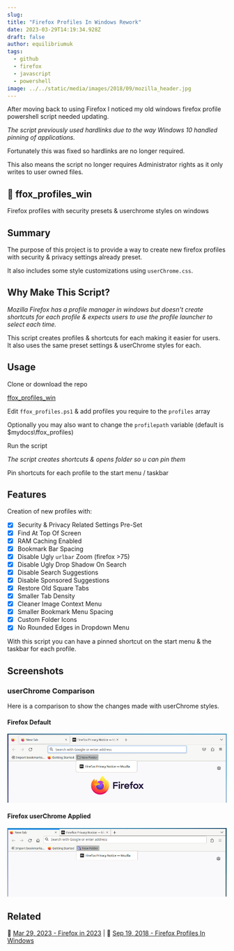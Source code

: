 ```yaml
---
slug:
title: "Firefox Profiles In Windows Rework"
date: 2023-03-29T14:19:34.928Z
draft: false
author: equilibriumuk
tags:
  - github
  - firefox
  - javascript
  - powershell
image: ../../static/media/images/2018/09/mozilla_header.jpg
---
```


After moving back to using Firefox I noticed my old windows firefox profile powershell script needed updating.

*The script previously used hardlinks due to the way Windows 10 handled pinning of applications.*

Fortunately this was fixed so hardlinks are no longer required.

This also means the script no longer requires Administrator rights as it only writes to user owned files.

## 🦊 ffox_profiles_win

Firefox profiles with security presets & userchrome styles on windows

## Summary

The purpose of this project is to provide a way to create new firefox profiles with security & privacy settings already preset.

It also includes some style customizations using `userChrome.css`.

## Why Make This Script?

*Mozilla Firefox has a profile manager in windows but doesn't create shortcuts for each profile & expects users to use the profile launcher to select each time.*

This script creates profiles & shortcuts for each making it easier for users.<br />
It also uses the same preset settings & userChrome styles for each.

## Usage

Clone or download the repo

<a class="github" href="https://github.com/equk/ffox_profiles_win" aria-label="View on GitHub" target="_blank" rel="noopener noreferrer"><i class="fa fa-github"></i> ffox_profiles_win</a>

Edit `ffox_profiles.ps1` & add profiles you require to the `profiles` array

Optionally you may also want to change the `profilepath` variable (default is $mydocs\ffox_profiles)

Run the script

*The script creates shortcuts & opens folder so u can pin them*

Pin shortcuts for each profile to the start menu / taskbar

## Features

Creation of new profiles with:

- [x] Security & Privacy Related Settings Pre-Set
- [x] Find At Top Of Screen
- [x] RAM Caching Enabled
- [x] Bookmark Bar Spacing
- [x] Disable Ugly `urlbar` Zoom (firefox >75)
- [x] Disable Ugly Drop Shadow On Search
- [x] Disable Search Suggestions
- [x] Disable Sponsored Suggestions
- [x] Restore Old Square Tabs
- [x] Smaller Tab Density
- [x] Cleaner Image Context Menu
- [x] Smaller Bookmark Menu Spacing
- [x] Custom Folder Icons
- [x] No Rounded Edges in Dropdown Menu

With this script you can have a pinned shortcut on the start menu & the taskbar for each profile.

## Screenshots

### userChrome Comparison

Here is a comparison to show the changes made with userChrome styles.

#### Firefox Default

![firefox-linux-default](../../static/media/images/2023/ffox_linux_default.jpg)

#### Firefox userChrome Applied

![firefox-linux-userchrome](../../static/media/images/2023/ffox_linux_userchrome.jpg)

## Related

📝 <a href="/2023/03/29/firefox-in-2023/" target="_blank">Mar 29, 2023 - Firefox in 2023</a> | 📝 <a href="/2018/09/19/firefox-profiles-in-windows/" target="_blank">Sep 19, 2018 - Firefox Profiles In Windows</a>